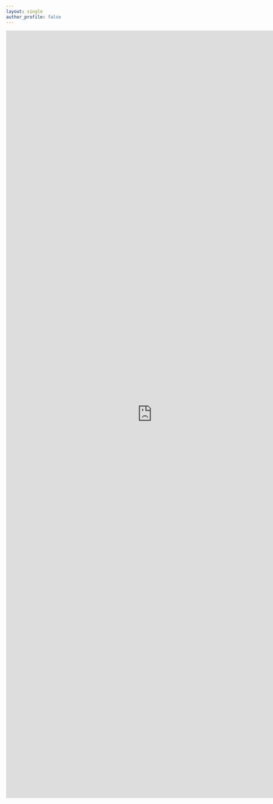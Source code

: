 ```yaml
---
layout: single
author_profile: false
---
```


<embed src="https://jingchaozhang.github.io/images/IOP-2017.pdf" width="800px" height="2100px" />
